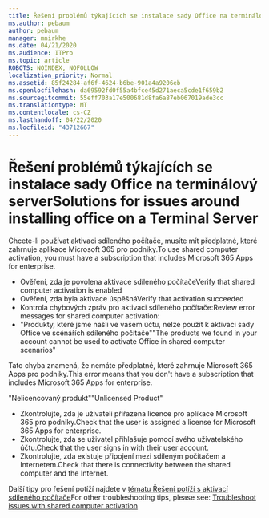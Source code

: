 ```yaml
---
title: Řešení problémů týkajících se instalace sady Office na terminálový server
ms.author: pebaum
author: pebaum
manager: mnirkhe
ms.date: 04/21/2020
ms.audience: ITPro
ms.topic: article
ROBOTS: NOINDEX, NOFOLLOW
localization_priority: Normal
ms.assetid: 85f24284-af6f-4624-b6be-901a4a9206eb
ms.openlocfilehash: da69592fd0f55a4bfce45d271aeca5cde1f659b2
ms.sourcegitcommit: 55eff703a17e500681d8fa6a87eb067019ade3cc
ms.translationtype: MT
ms.contentlocale: cs-CZ
ms.lasthandoff: 04/22/2020
ms.locfileid: "43712667"
---
```

# <a name="solutions-for-issues-around-installing-office-on-a-terminal-server"></a><span data-ttu-id="359d6-102">Řešení problémů týkajících se instalace sady Office na terminálový server</span><span class="sxs-lookup"><span data-stu-id="359d6-102">Solutions for issues around installing office on a Terminal Server</span></span>

<span data-ttu-id="359d6-103">Chcete-li používat aktivaci sdíleného počítače, musíte mít předplatné, které zahrnuje aplikace Microsoft 365 pro podniky.</span><span class="sxs-lookup"><span data-stu-id="359d6-103">To use shared computer activation, you must have a subscription that includes Microsoft 365 Apps for enterprise.</span></span>
  
- <span data-ttu-id="359d6-104">Ověření, zda je povolena aktivace sdíleného počítače</span><span class="sxs-lookup"><span data-stu-id="359d6-104">Verify that shared computer activation is enabled</span></span>
- <span data-ttu-id="359d6-105">Ověření, zda byla aktivace úspěšná</span><span class="sxs-lookup"><span data-stu-id="359d6-105">Verify that activation succeeded</span></span>
- <span data-ttu-id="359d6-106">Kontrola chybových zpráv pro aktivaci sdíleného počítače:</span><span class="sxs-lookup"><span data-stu-id="359d6-106">Review error messages for shared computer activation:</span></span>
- <span data-ttu-id="359d6-107">"Produkty, které jsme našli ve vašem účtu, nelze použít k aktivaci sady Office ve scénářích sdíleného počítače"</span><span class="sxs-lookup"><span data-stu-id="359d6-107">"The products we found in your account cannot be used to activate Office in shared computer scenarios"</span></span>
  
<span data-ttu-id="359d6-108">Tato chyba znamená, že nemáte předplatné, které zahrnuje Microsoft 365 Apps pro podniky.</span><span class="sxs-lookup"><span data-stu-id="359d6-108">This error means that you don't have a subscription that includes Microsoft 365 Apps for enterprise.</span></span>

<span data-ttu-id="359d6-109">"Nelicencovaný produkt"</span><span class="sxs-lookup"><span data-stu-id="359d6-109">"Unlicensed Product"</span></span>

- <span data-ttu-id="359d6-110">Zkontrolujte, zda je uživateli přiřazena licence pro aplikace Microsoft 365 pro podniky.</span><span class="sxs-lookup"><span data-stu-id="359d6-110">Check that the user is assigned a license for Microsoft 365 Apps for enterprise.</span></span>
- <span data-ttu-id="359d6-111">Zkontrolujte, zda se uživatel přihlašuje pomocí svého uživatelského účtu.</span><span class="sxs-lookup"><span data-stu-id="359d6-111">Check that the user signs in with their user account.</span></span>
- <span data-ttu-id="359d6-112">Zkontrolujte, zda existuje připojení mezi sdíleným počítačem a Internetem.</span><span class="sxs-lookup"><span data-stu-id="359d6-112">Check that there is connectivity between the shared computer and the Internet.</span></span>

<span data-ttu-id="359d6-113">Další tipy pro řešení potíží najdete v [tématu Řešení potíží s aktivací sdíleného počítače](https://docs.microsoft.com/DeployOffice/troubleshoot-issues-with-shared-computer-activation-for-office-365-proplus)</span><span class="sxs-lookup"><span data-stu-id="359d6-113">For other troubleshooting tips, please see: [Troubleshoot issues with shared computer activation](https://docs.microsoft.com/DeployOffice/troubleshoot-issues-with-shared-computer-activation-for-office-365-proplus)</span></span>